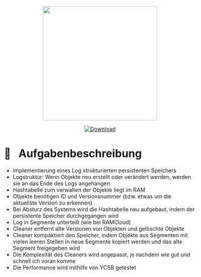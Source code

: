 <div align="center">
  <img src="https://coconucos.cs.hhu.de/lehre/bigdata/resources/img/hhu-logo.svg" width=300>

  [![Download](https://img.shields.io/static/v1?label=&message=pdf&color=EE3F24&style=for-the-badge&logo=adobe-acrobat-reader&logoColor=FFFFFF)](/../-/jobs/artifacts/master/file/document/thesis.pdf?job=latex)
</div>

# :notebook: &nbsp; Aufgabenbeschreibung

- Implementierung eines Log strukturierten persistenten Speichers
- Logstruktur: Wenn Objekte neu erstellt oder verändert werden, werden sie an das Ende des Logs angehangen
- Hashtabelle zum verwalten der Objekte liegt im RAM
- Objekte benötigen ID und Versionsnummer (bzw. etwas um die aktuellste Version zu erkennen)
- Bei Absturz des Systems wird die Hashtabelle neu aufgebaut, indem der persistente Speicher durchgegangen wird
- Log in Segmente unterteilt (wie bei RAMCloud)
- Cleaner entfernt alte Versionen von Objekten und gelöschte Objekte
- Cleaner kompaktiert den Speicher, indem Objekte aus Segmenten mit vielen leeren Stellen in neue Segmente kopiert werden und das alte Segment freigegeben wird
- Die Komplexität des Cleaners wird angepasst, je nachdem wie gut und schnell ich voran komme
- Die Performance wird mithilfe von YCSB getestet

